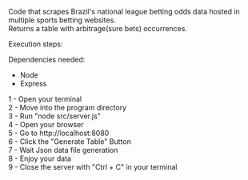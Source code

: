 Code that scrapes Brazil's national league betting odds data hosted in multiple sports betting websites.<br />
Returns a table with arbitrage(sure bets) occurrences. 


Execution steps:

Dependencies needed:
- Node
- Express

1 - Open your terminal <br />
2 - Move into the program directory <br /> 
3 - Run "node src/server.js" <br />
4 - Open your browser <br />
5 - Go to http://localhost:8080 <br />
6 - Click the "Generate Table" Button <br />
7 - Wait Json data file generation <br />
8 - Enjoy your data <br />
9 - Close the server with "Ctrl + C" in your terminal
